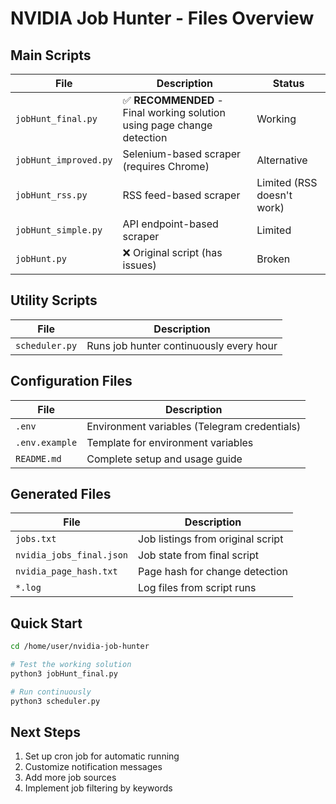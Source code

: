 # NVIDIA Job Hunter - Files Overview

## Main Scripts

| File | Description | Status |
|------|-------------|---------|
| `jobHunt_final.py` | ✅ **RECOMMENDED** - Final working solution using page change detection | Working |
| `jobHunt_improved.py` | Selenium-based scraper (requires Chrome) | Alternative |
| `jobHunt_rss.py` | RSS feed-based scraper | Limited (RSS doesn't work) |
| `jobHunt_simple.py` | API endpoint-based scraper | Limited |
| `jobHunt.py` | ❌ Original script (has issues) | Broken |

## Utility Scripts

| File | Description |
|------|-------------|
| `scheduler.py` | Runs job hunter continuously every hour |

## Configuration Files

| File | Description |
|------|-------------|
| `.env` | Environment variables (Telegram credentials) |
| `.env.example` | Template for environment variables |
| `README.md` | Complete setup and usage guide |

## Generated Files

| File | Description |
|------|-------------|
| `jobs.txt` | Job listings from original script |
| `nvidia_jobs_final.json` | Job state from final script |
| `nvidia_page_hash.txt` | Page hash for change detection |
| `*.log` | Log files from script runs |

## Quick Start

```bash
cd /home/user/nvidia-job-hunter

# Test the working solution
python3 jobHunt_final.py

# Run continuously
python3 scheduler.py
```

## Next Steps

1. Set up cron job for automatic running
2. Customize notification messages
3. Add more job sources
4. Implement job filtering by keywords
